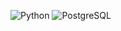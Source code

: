 <img alt="Python" src="https://img.shields.io/badge/Python-3776AB?style=for-the-badge&logo=python&logoColor=white"> <img alt="PostgreSQL" src="https://img.shields.io/badge/PostgreSQL-336791?style=for-the-badge&logo=postgresql&logoColor=white" />
